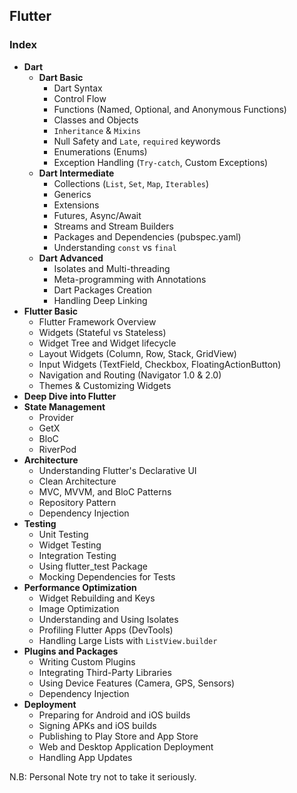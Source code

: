 ## Flutter

### Index
* **Dart**
  *  **Dart Basic**
     *  Dart Syntax
     *  Control Flow
     *  Functions (Named, Optional, and Anonymous Functions)
     *  Classes and Objects
     *  `Inheritance` & `Mixins`
     *  Null Safety and `Late`, `required` keywords
     *  Enumerations (Enums)
     *  Exception Handling (`Try-catch`, Custom Exceptions)
  *  **Dart Intermediate**
     *  Collections (`List`, `Set`, `Map`, `Iterables`)
     *  Generics
     *  Extensions
     *  Futures, Async/Await
     *  Streams and Stream Builders
     *  Packages and Dependencies (pubspec.yaml)
     *  Understanding `const` vs `final`
  *  **Dart Advanced**
     *  Isolates and Multi-threading
     *  Meta-programming with Annotations
     *  Dart Packages Creation
     *  Handling Deep Linking
* **Flutter Basic**
  *  Flutter Framework Overview
  *  Widgets (Stateful vs Stateless)
  *  Widget Tree and Widget lifecycle
  *  Layout Widgets (Column, Row, Stack, GridView)
  *  Input Widgets (TextField, Checkbox, FloatingActionButton)
  *  Navigation and Routing (Navigator 1.0 & 2.0)
  *  Themes & Customizing Widgets
* **Deep Dive into Flutter**
* **State Management**
   *  Provider
   *  GetX
   *  BloC
   *  RiverPod
* **Architecture**
   *  Understanding Flutter's Declarative UI
   *  Clean Architecture
   *  MVC, MVVM, and BloC Patterns
   *  Repository Pattern
   *  Dependency Injection
*  **Testing**
   *  Unit Testing
   *  Widget Testing
   *  Integration Testing
   *  Using flutter_test Package
   *  Mocking Dependencies for Tests
*  **Performance Optimization**
   *  Widget Rebuilding and Keys
   *  Image Optimization
   *  Understanding and Using Isolates
   *  Profiling Flutter Apps (DevTools)
   *  Handling Large Lists with `ListView.builder`
*  **Plugins and Packages**
   *  Writing Custom Plugins
   *  Integrating Third-Party Libraries
   *  Using Device Features (Camera, GPS, Sensors)
   *  Dependency Injection
*  **Deployment**
   *  Preparing for Android and iOS builds
   *  Signing APKs and iOS builds
   *  Publishing to Play Store and App Store
   *  Web and Desktop Application Deployment
   *  Handling App Updates

N.B: Personal Note try not to take it seriously. 
